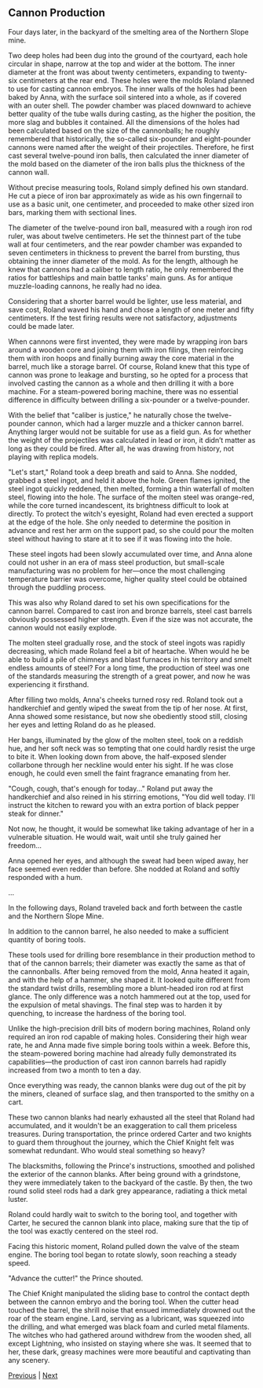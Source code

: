 ## Cannon Production
Four days later, in the backyard of the smelting area of the Northern Slope mine.



Two deep holes had been dug into the ground of the courtyard, each hole circular in shape, narrow at the top and wider at the bottom. The inner diameter at the front was about twenty centimeters, expanding to twenty-six centimeters at the rear end. These holes were the molds Roland planned to use for casting cannon embryos. The inner walls of the holes had been baked by Anna, with the surface soil sintered into a whole, as if covered with an outer shell. The powder chamber was placed downward to achieve better quality of the tube walls during casting, as the higher the position, the more slag and bubbles it contained. All the dimensions of the holes had been calculated based on the size of the cannonballs; he roughly remembered that historically, the so-called six-pounder and eight-pounder cannons were named after the weight of their projectiles. Therefore, he first cast several twelve-pound iron balls, then calculated the inner diameter of the mold based on the diameter of the iron balls plus the thickness of the cannon wall.



Without precise measuring tools, Roland simply defined his own standard. He cut a piece of iron bar approximately as wide as his own fingernail to use as a basic unit, one centimeter, and proceeded to make other sized iron bars, marking them with sectional lines.



The diameter of the twelve-pound iron ball, measured with a rough iron rod ruler, was about twelve centimeters. He set the thinnest part of the tube wall at four centimeters, and the rear powder chamber was expanded to seven centimeters in thickness to prevent the barrel from bursting, thus obtaining the inner diameter of the mold. As for the length, although he knew that cannons had a caliber to length ratio, he only remembered the ratios for battleships and main battle tanks' main guns. As for antique muzzle-loading cannons, he really had no idea.



Considering that a shorter barrel would be lighter, use less material, and save cost, Roland waved his hand and chose a length of one meter and fifty centimeters. If the test firing results were not satisfactory, adjustments could be made later.



When cannons were first invented, they were made by wrapping iron bars around a wooden core and joining them with iron filings, then reinforcing them with iron hoops and finally burning away the core material in the barrel, much like a storage barrel. Of course, Roland knew that this type of cannon was prone to leakage and bursting, so he opted for a process that involved casting the cannon as a whole and then drilling it with a bore machine. For a steam-powered boring machine, there was no essential difference in difficulty between drilling a six-pounder or a twelve-pounder.



With the belief that "caliber is justice," he naturally chose the twelve-pounder cannon, which had a larger muzzle and a thicker cannon barrel. Anything larger would not be suitable for use as a field gun. As for whether the weight of the projectiles was calculated in lead or iron, it didn’t matter as long as they could be fired. After all, he was drawing from history, not playing with replica models.



"Let's start," Roland took a deep breath and said to Anna. She nodded, grabbed a steel ingot, and held it above the hole. Green flames ignited, the steel ingot quickly reddened, then melted, forming a thin waterfall of molten steel, flowing into the hole. The surface of the molten steel was orange-red, while the core turned incandescent, its brightness difficult to look at directly. To protect the witch's eyesight, Roland had even erected a support at the edge of the hole. She only needed to determine the position in advance and rest her arm on the support pad, so she could pour the molten steel without having to stare at it to see if it was flowing into the hole.



These steel ingots had been slowly accumulated over time, and Anna alone could not usher in an era of mass steel production, but small-scale manufacturing was no problem for her—once the most challenging temperature barrier was overcome, higher quality steel could be obtained through the puddling process.



This was also why Roland dared to set his own specifications for the cannon barrel. Compared to cast iron and bronze barrels, steel cast barrels obviously possessed higher strength. Even if the size was not accurate, the cannon would not easily explode.



The molten steel gradually rose, and the stock of steel ingots was rapidly decreasing, which made Roland feel a bit of heartache. When would he be able to build a pile of chimneys and blast furnaces in his territory and smelt endless amounts of steel? For a long time, the production of steel was one of the standards measuring the strength of a great power, and now he was experiencing it firsthand.



After filling two molds, Anna's cheeks turned rosy red. Roland took out a handkerchief and gently wiped the sweat from the tip of her nose. At first, Anna showed some resistance, but now she obediently stood still, closing her eyes and letting Roland do as he pleased.



Her bangs, illuminated by the glow of the molten steel, took on a reddish hue, and her soft neck was so tempting that one could hardly resist the urge to bite it. When looking down from above, the half-exposed slender collarbone through her neckline would enter his sight. If he was close enough, he could even smell the faint fragrance emanating from her.



"Cough, cough, that's enough for today..." Roland put away the handkerchief and also reined in his stirring emotions, "You did well today. I'll instruct the kitchen to reward you with an extra portion of black pepper steak for dinner."



Not now, he thought, it would be somewhat like taking advantage of her in a vulnerable situation. He would wait, wait until she truly gained her freedom...



Anna opened her eyes, and although the sweat had been wiped away, her face seemed even redder than before. She nodded at Roland and softly responded with a hum.



...



In the following days, Roland traveled back and forth between the castle and the Northern Slope Mine.



In addition to the cannon barrel, he also needed to make a sufficient quantity of boring tools.

These tools used for drilling bore resemblance in their production method to that of the cannon barrels; their diameter was exactly the same as that of the cannonballs. After being removed from the mold, Anna heated it again, and with the help of a hammer, she shaped it. It looked quite different from the standard twist drills, resembling more a blunt-headed iron rod at first glance. The only difference was a notch hammered out at the top, used for the expulsion of metal shavings. The final step was to harden it by quenching, to increase the hardness of the boring tool.

Unlike the high-precision drill bits of modern boring machines, Roland only required an iron rod capable of making holes. Considering their high wear rate, he and Anna made five simple boring tools within a week. Before this, the steam-powered boring machine had already fully demonstrated its capabilities—the production of cast iron cannon barrels had rapidly increased from two a month to ten a day.

Once everything was ready, the cannon blanks were dug out of the pit by the miners, cleaned of surface slag, and then transported to the smithy on a cart.

These two cannon blanks had nearly exhausted all the steel that Roland had accumulated, and it wouldn't be an exaggeration to call them priceless treasures. During transportation, the prince ordered Carter and two knights to guard them throughout the journey, which the Chief Knight felt was somewhat redundant. Who would steal something so heavy?

The blacksmiths, following the Prince's instructions, smoothed and polished the exterior of the cannon blanks. After being ground with a grindstone, they were immediately taken to the backyard of the castle. By then, the two round solid steel rods had a dark grey appearance, radiating a thick metal luster.

Roland could hardly wait to switch to the boring tool, and together with Carter, he secured the cannon blank into place, making sure that the tip of the tool was exactly centered on the steel rod.

Facing this historic moment, Roland pulled down the valve of the steam engine. The boring tool began to rotate slowly, soon reaching a steady speed.

"Advance the cutter!" the Prince shouted.



The Chief Knight manipulated the sliding base to control the contact depth between the cannon embryo and the boring tool. When the cutter head touched the barrel, the shrill noise that ensued immediately drowned out the roar of the steam engine. Lard, serving as a lubricant, was squeezed into the drilling, and what emerged was black foam and curled metal filaments. The witches who had gathered around withdrew from the wooden shed, all except Lightning, who insisted on staying where she was. It seemed that to her, these dark, greasy machines were more beautiful and captivating than any scenery.





[Previous](CH0068.md) | [Next](CH0070.md)
